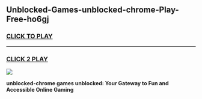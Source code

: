 
## Unblocked-Games-unblocked-chrome-Play-Free-ho6gj
<h3>
<a href="https://premium76.site?title=unblocked-chrome&ref=21A">CLICK TO PLAY</a></h3>
<hr>

<h3>
<a href="https://premium76.site?title=unblocked-chrome&ref=21A">CLICK 2 PLAY</a>
  
</h3>

<a href="https://premium76.site?title=unblocked-chrome&ref=21A"><img src="https://clearcache.store/games.png"></a>


**unblocked-chrome games unblocked: Your Gateway to Fun and Accessible Online Gaming**
